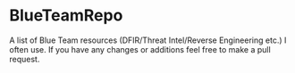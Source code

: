 # BlueTeamRepo
A list of Blue Team resources (DFIR/Threat Intel/Reverse Engineering etc.) I often use. If you have any changes or additions feel free to make a pull request. 
